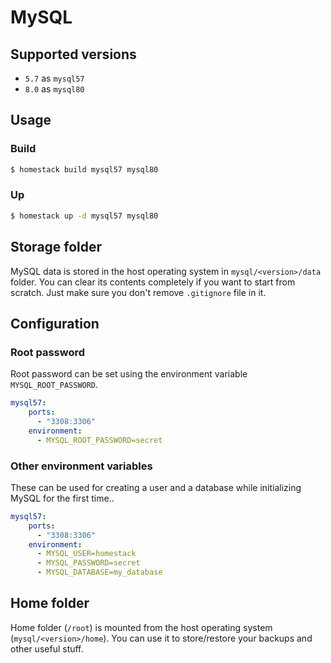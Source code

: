# MySQL

## Supported versions

- `5.7` as `mysql57`
- `8.0` as `mysql80`

## Usage

### Build

```sh
$ homestack build mysql57 mysql80
```

### Up

```sh
$ homestack up -d mysql57 mysql80
```

## Storage folder

MySQL data is stored in the host operating system in `mysql/<version>/data` folder. You can clear its contents 
completely if you want to start from scratch. Just make sure you don't remove `.gitignore` file in it.

## Configuration

### Root password

Root password can be set using the environment variable `MYSQL_ROOT_PASSWORD`.

```yaml
mysql57:
    ports:
      - "3308:3306"
    environment:
      - MYSQL_ROOT_PASSWORD=secret
```

### Other environment variables

These can be used for creating a user and a database while initializing MySQL for the first time..

```yaml
mysql57:
    ports:
      - "3308:3306"
    environment:
      - MYSQL_USER=homestack
      - MYSQL_PASSWORD=secret
      - MYSQL_DATABASE=my_database
```

## Home folder

Home folder (`/root`) is mounted from the host operating system (`mysql/<version>/home`). You can use it to store/restore your backups and other useful stuff.